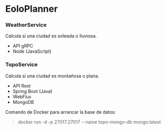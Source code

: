 # EoloPlanner

### WeatherService
Calcula si una ciudad es soleada o lluviosa.
- API gRPC
- Node (JavaScript)


### TopoService
Calcula si una ciudad es montañosa o plana.
- API Rest
- Spring Boot (Java)
- WebFlux
- MongoDB

Comando de Docker para arrancar la base de datos:
> docker run -d -p 27017:27017 --name topo-mongo-db mongo:latest 